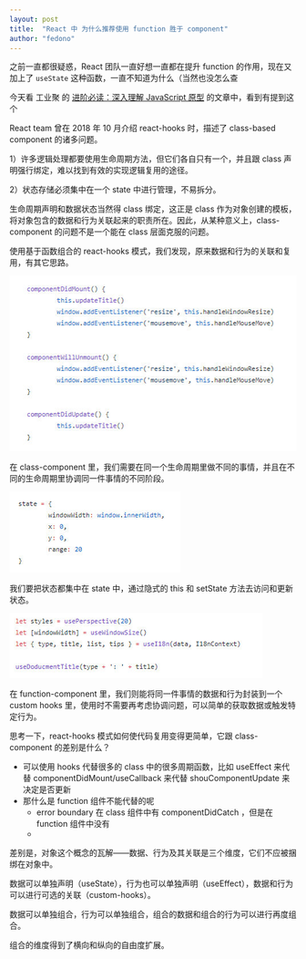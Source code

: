 ```yaml
---
layout: post
title:  "React 中 为什么推荐使用 function 胜于 component"
author: "fedono"
---
```


之前一直都很疑惑，React 团队一直好想一直都在提升 function 的作用，现在又加上了 `useState` 这种函数，一直不知道为什么（当然也没怎么查

今天看 工业聚 的 [进阶必读：深入理解 JavaScript 原型](https://weibo.com/ttarticle/p/show?id=2309404429772187893873#_0)  的文章中，看到有提到这个

React team 曾在 2018 年 10 月介绍 react-hooks 时，描述了 class-based component 的诸多问题。

1）许多逻辑处理都要使用生命周期方法，但它们各自只有一个，并且跟 class 声明强行绑定，难以找到有效的实现逻辑复用的途径。

2）状态存储必须集中在一个 state 中进行管理，不易拆分。

生命周期声明和数据状态当然得 class 绑定，这正是 class 作为对象创建的模板，将对象包含的数据和行为关联起来的职责所在。因此，从某种意义上，class-component 的问题不是一个能在 class 层面克服的问题。

使用基于函数组合的 react-hooks 模式，我们发现，原来数据和行为的关联和复用，有其它思路。

![img](../../assets/react-component-vs-function/component.png)

在 class-component 里，我们需要在同一个生命周期里做不同的事情，并且在不同的生命周期里协调同一件事情的不同阶段。

![img](../../assets/react-component-vs-function/state.png)

我们要把状态都集中在 state 中，通过隐式的 this 和 setState 方法去访问和更新状态。

![img](../../assets/react-component-vs-function/state-2.png)

在 function-component 里，我们则能将同一件事情的数据和行为封装到一个 custom hooks 里，使用时不需要再考虑协调问题，可以简单的获取数据或触发特定行为。

思考一下，react-hooks 模式如何使代码复用变得更简单，它跟 class-component 的差别是什么？

- 可以使用 hooks 代替很多的 class 中的很多周期函数，比如 useEffect 来代替 componentDidMount/useCallback 来代替 shouComponentUpdate 来决定是否更新
- 那什么是 function 组件不能代替的呢
  - error boundary 在 class 组件中有 componentDidCatch ，但是在 function 组件中没有
  - 

差别是，对象这个概念的瓦解——数据、行为及其关联是三个维度，它们不应被捆绑在对象中。

数据可以单独声明（useState），行为也可以单独声明（useEffect），数据和行为可以进行可选的关联（custom-hooks）。

数据可以单独组合，行为可以单独组合，组合的数据和组合的行为可以进行再度组合。

组合的维度得到了横向和纵向的自由度扩展。